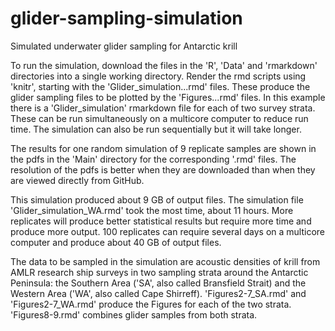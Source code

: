 # glider-sampling-simulation
Simulated underwater glider sampling for Antarctic krill

To run the simulation, download the files in the 'R', 'Data' and 'rmarkdown' directories into a single working directory. Render the rmd scripts using 'knitr', starting with the 'Glider_simulation...rmd' files. These produce the glider sampling files to be plotted by the 'Figures...rmd' files. In this example there is a 'Glider_simulation' rmarkdown file for each of two survey strata. These can be run simultaneously on a multicore computer to reduce run time. The simulation can also be run sequentially but it will take longer.  

The results for one random simulation of 9 replicate samples are shown in the pdfs in the 'Main' directory for the corresponding '.rmd' files. The resolution of the pdfs is better when they are downloaded than when they are viewed directly from GitHub. 

This simulation produced about 9 GB of output files. The simulation file 'Glider_simulation_WA.rmd' took the most time, about 11 hours. More replicates will produce better statistical results but require more time and produce more output. 100 replicates can require several days on a multicore computer and produce about 40 GB of output files.

The data to be sampled in the simulation are acoustic densities of krill from AMLR research ship surveys in two sampling strata around the Antarctic Peninsula: the Southern Area ('SA', also called Bransfield Strait) and the Western Area ('WA', also called Cape Shirreff). 'Figures2-7_SA.rmd' and 'Figures2-7_WA.rmd' produce the Figures for each of the two strata. 'Figures8-9.rmd' combines glider samples from both strata.
